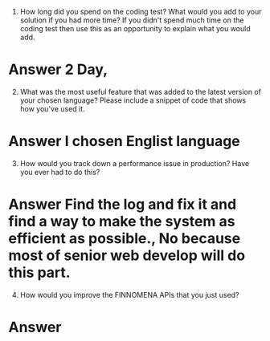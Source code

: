 1. How long did you spend on the coding test? What would you add to your solution if you had more time? If you didn't spend much time on the coding test then use this as an opportunity to explain what you would add.
# Answer 2 Day, 

2. What was the most useful feature that was added to the latest version of your chosen language? Please include a snippet of code that shows how you've used it.
# Answer I chosen Englist language 

3. How would you track down a performance issue in production? Have you ever had to do this?
# Answer Find the log and fix it and find a way to make the system as efficient as possible., No because most of senior web develop will do this part.

4. How would you improve the FINNOMENA APIs that you just used?
# Answer 
